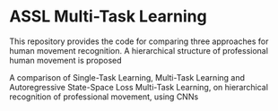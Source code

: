 # ASSL Multi-Task Learning
This repository provides the code for comparing three approaches for human movement recognition. 
A hierarchical structure of professional human movement is proposed




A comparison of Single-Task Learning, Multi-Task Learning and Autoregressive State-Space Loss Multi-Task Learning, on hierarchical recognition of professional movement, using CNNs

